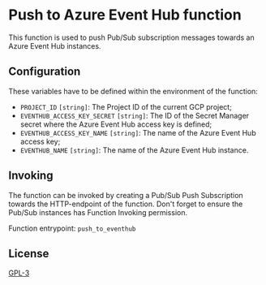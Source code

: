 # Push to Azure Event Hub function

This function is used to push Pub/Sub subscription messages towards an Azure Event Hub instances.

## Configuration
These variables have to be defined within the environment of the function:
- `PROJECT_ID` `[string]`: The Project ID of the current GCP project;
- `EVENTHUB_ACCESS_KEY_SECRET` `[string]`: The ID of the Secret Manager secret where the Azure Event Hub access key is 
  defined;
- `EVENTHUB_ACCESS_KEY_NAME` `[string]`: The name of the Azure Event Hub access key;
- `EVENTHUB_NAME` `[string]`: The name of the Azure Event Hub instance.

## Invoking
The function can be invoked by creating a Pub/Sub Push Subscription towards the HTTP-endpoint of the function. Don't
forget to ensure the Pub/Sub instances has Function Invoking permission.

Function entrypoint: `push_to_eventhub`

## License
[GPL-3](https://www.gnu.org/licenses/gpl-3.0.en.html)
